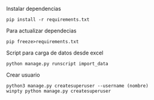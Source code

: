 Instalar dependencias
```
pip install -r requirements.txt
```

Para actualizar dependecias
```
pip freeze>requirements.txt
```

Script para carga de datos desde excel
```
python manage.py runscript import_data
```

Crear usuario
```
python3 manage.py createsuperuser --username (nombre)
winpty python manage.py createsuperuser
```